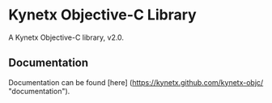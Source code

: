 # Kynetx Objective-C Library
   A Kynetx Objective-C library, v2.0.
## Documentation
   Documentation can be found [here] (https://kynetx.github.com/kynetx-objc/ "documentation").

